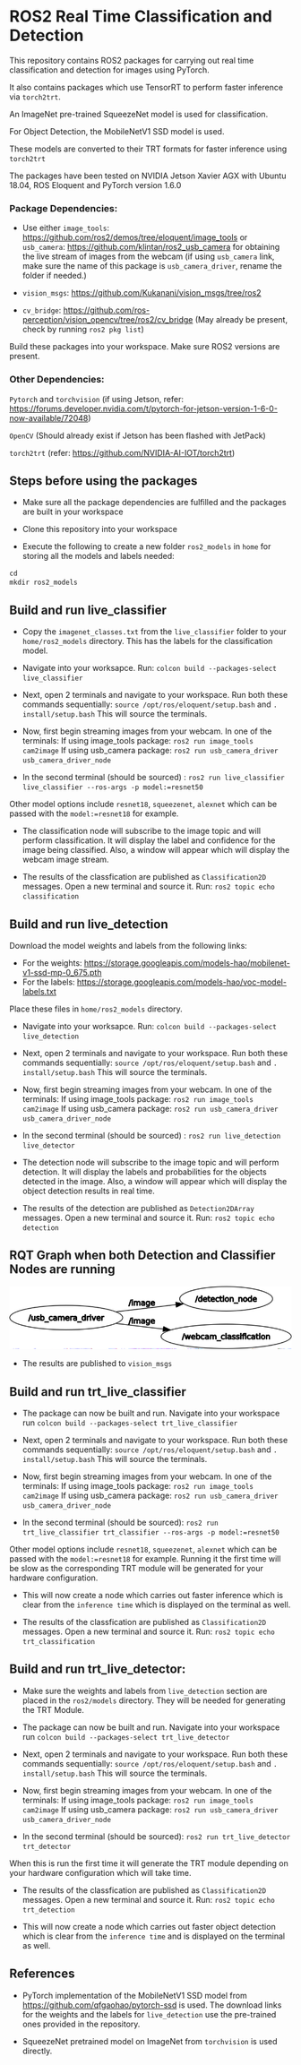 # ROS2 Real Time Classification and Detection
This repository contains ROS2 packages for carrying out real time classification and detection for images using PyTorch.

It also contains packages which use TensorRT to perform faster inference via `torch2trt`.

An ImageNet pre-trained SqueezeNet model is used for classification.

For Object Detection, the MobileNetV1 SSD model is used. 

These models are converted to their TRT formats for faster inference using `torch2trt`

The packages have been tested on NVIDIA Jetson Xavier AGX with Ubuntu 18.04, ROS Eloquent and PyTorch version 1.6.0
 
### Package Dependencies:

- Use either `image_tools`: https://github.com/ros2/demos/tree/eloquent/image_tools or `usb_camera`: https://github.com/klintan/ros2_usb_camera for obtaining the live stream of images from the webcam (if using `usb_camera` link, make sure the name of this package is `usb_camera_driver`, rename the folder if needed.)

- `vision_msgs`: https://github.com/Kukanani/vision_msgs/tree/ros2

- `cv_bridge`: https://github.com/ros-perception/vision_opencv/tree/ros2/cv_bridge (May already be present, check by running `ros2 pkg list`)

Build these packages into your workspace. Make sure ROS2 versions are present.


### Other Dependencies:

`Pytorch` and `torchvision` (if using Jetson, refer: https://forums.developer.nvidia.com/t/pytorch-for-jetson-version-1-6-0-now-available/72048)

`OpenCV` (Should already exist if Jetson has been flashed with JetPack)

`torch2trt` (refer: https://github.com/NVIDIA-AI-IOT/torch2trt)

## Steps before using the packages

- Make sure all the package dependencies are fulfilled and the packages are built in your workspace

- Clone this repository into your workspace

- Execute the following to create a new folder `ros2_models` in `home` for storing all the models and labels needed:

``` 
cd
mkdir ros2_models 
```


## Build and run live_classifier


- Copy the `imagenet_classes.txt` from the `live_classifier` folder to your `home/ros2_models` directory. This has the labels for the classification model.

- Navigate into your worksapce. Run: `colcon build --packages-select live_classifier`

- Next, open 2 terminals and navigate to your workspace. Run both these commands sequentially: 
`source /opt/ros/eloquent/setup.bash` and 
`. install/setup.bash` This will source the terminals.

- Now, first begin streaming images from your webcam. In one of the terminals: If using image_tools package: `ros2 run image_tools cam2image`
If using usb_camera package: `ros2 run usb_camera_driver usb_camera_driver_node`

- In the second terminal (should be sourced) :
`ros2 run live_classifier live_classifier --ros-args -p model:=resnet50`

 Other model options include `resnet18`, `squeezenet`, `alexnet` which can be passed with the `model:=resnet18` for example.

- The classification node will subscribe to the image topic and will perform classification.
It will display the label and confidence for the image being classified.
Also, a window will appear which will display the webcam image stream.

- The results of the classfication are published as `Classification2D` messages.
Open a new terminal and source it. Run: 
`ros2 topic echo classification`


## Build and run live_detection

Download the model weights and labels from the following links: 
- For the weights: https://storage.googleapis.com/models-hao/mobilenet-v1-ssd-mp-0_675.pth
- For the labels: https://storage.googleapis.com/models-hao/voc-model-labels.txt

Place these files in `home/ros2_models` directory.

- Navigate into your worksapce. Run: `colcon build --packages-select live_detection`

- Next, open 2 terminals and navigate to your workspace. Run both these commands sequentially: 
`source /opt/ros/eloquent/setup.bash` and 
`. install/setup.bash` This will source the terminals.

- Now, first begin streaming images from your webcam. In one of the terminals: If using image_tools package: `ros2 run image_tools cam2image`
If using usb_camera package: `ros2 run usb_camera_driver usb_camera_driver_node`

- In the second terminal (should be sourced) :
`ros2 run live_detection live_detector`

- The detection node will subscribe to the image topic and will perform detection.
It will display the labels and probabilities for the objects detected in the image.
Also, a window will appear which will display the object detection results in real time.

- The results of the detection are published as `Detection2DArray` messages.
Open a new terminal and source it. Run: 
`ros2 topic echo detection`

## RQT Graph when both Detection and Classifier Nodes are running

![alt text](images/detectin_classification.png "Graph which shows nodes and topics")

- The results are published to `vision_msgs`

## Build and run trt_live_classifier

- The package can now be built and run. Navigate into your workspace run `colcon build --packages-select trt_live_classifier`

- Next, open 2 terminals and navigate to your workspace. Run both these commands sequentially: 
`source /opt/ros/eloquent/setup.bash` and 
`. install/setup.bash` This will source the terminals.

- Now, first begin streaming images from your webcam. In one of the terminals: If using image_tools package: `ros2 run image_tools cam2image`
If using usb_camera package: `ros2 run usb_camera_driver usb_camera_driver_node`

- In the second terminal (should be sourced):
`ros2 run trt_live_classifier trt_classifier --ros-args -p model:=resnet50`

 Other model options include `resnet18`, `squeezenet`, `alexnet` which can be passed with the `model:=resnet18` for example.
 Running it the first time will be slow as the corresponding TRT module will be generated for your hardware configuration.

- This will now create a node which carries out faster inference which is clear from the `inference time` which is displayed on the terminal as well. 

- The results of the classfication are published as `Classification2D` messages.
Open a new terminal and source it. Run: 
`ros2 topic echo trt_classification`

## Build and run trt_live_detector:

- Make sure the weights and labels from `live_detection` section are placed in the `ros2/models` directory. They will be needed for generating the TRT Module.

- The package can now be built and run. Navigate into your workspace run `colcon build --packages-select trt_live_detector`

- Next, open 2 terminals and navigate to your workspace. Run both these commands sequentially: 
`source /opt/ros/eloquent/setup.bash` and 
`. install/setup.bash` This will source the terminals.

- Now, first begin streaming images from your webcam. In one of the terminals: If using image_tools package: `ros2 run image_tools cam2image`
If using usb_camera package: `ros2 run usb_camera_driver usb_camera_driver_node`

- In the second terminal (should be sourced):
`ros2 run trt_live_detector trt_detector`

When this is run the first time it will generate the TRT module depending on your hardware configuration which will take time.

- The results of the classfication are published as `Classification2D` messages.
Open a new terminal and source it. Run: 
`ros2 topic echo trt_detection`

- This will now create a node which carries out faster object detection which is clear from the `inference time` and is displayed on the terminal as well.


## References

- PyTorch implementation of the MobileNetV1 SSD model from https://github.com/qfgaohao/pytorch-ssd is used. The download links for the weights and the labels for `live_detection` use the pre-trained ones provided in the repository.

- SqueezeNet pretrained model on ImageNet from `torchvision` is used directly.











